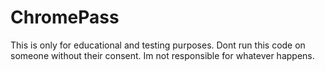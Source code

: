# ChromePass
This is only for educational and testing purposes. 
Dont run this code on someone without their consent. Im not responsible for whatever happens.
